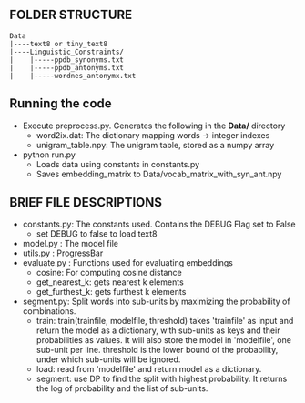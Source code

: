 ## FOLDER STRUCTURE
```
Data
|----text8 or tiny_text8
|----Linguistic_Constraints/
|    |-----ppdb_synonyms.txt
|    |-----ppdb_antonyms.txt
|    |-----wordnes_antonymx.txt
```

## Running the code
* Execute preprocess.py. Generates the following in the **Data/** directory
    * word2ix.dat: The dictionary mapping words -> integer indexes
    * unigram_table.npy: The unigram table, stored as a numpy array
* python run.py
    * Loads data using constants in constants.py
    * Saves embedding_matrix to Data/vocab_matrix_with_syn_ant.npy


## BRIEF FILE DESCRIPTIONS
* constants.py: The constants used. Contains the DEBUG Flag set to False
    * set DEBUG to false to load text8
* model.py : The model file
* utils.py : ProgressBar
* evaluate.py : Functions used for evaluating embeddings
    * cosine: For computing cosine distance
    * get_nearest_k: gets nearest k  elements
    * get_furthest_k: gets furthest k elements
* segment.py: Split words into sub-units by maximizing the probability of combinations.
	* train: train(trainfile, modelfile, threshold) takes 'trainfile' as input and return the model as a dictionary, with sub-units as keys and their probabilities as values. It will also store the model in 'modelfile', one sub-unit per line. threshold is the lower bound of the probability, under which sub-units will be ignored. 
	* load: read from 'modelfile' and return model as a dictionary.
	* segment: use DP to find the split with highest probability. It returns the log of probability and the list of sub-units.

